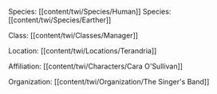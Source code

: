 Species: [[content/twi/Species/Human]]
Species: [[content/twi/Species/Earther]]

Class: [[content/twi/Classes/Manager]]

Location: [[content/twi/Locations/Terandria]]

Affiliation: [[content/twi/Characters/Cara O'Sullivan]]

Organization: [[content/twi/Organization/The Singer's Band]]